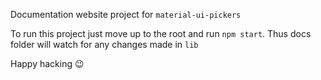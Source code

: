 Documentation website project for `material-ui-pickers`

To run this project just move up to the root and run `npm start`. Thus docs folder will watch for any changes made in `lib`

Happy hacking 😉
